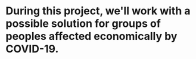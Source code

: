 # During this project, we'll work with a possible solution for groups of peoples affected economically by COVID-19.
